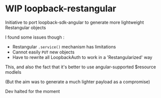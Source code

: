 WIP loopback-restangular
========================

Initiative to port loopback-sdk-angular to generate
more lightweight Restangular objects

I found some issues though :

 * Restangular `.service()` mechanism has limitations
 * Cannot easily `PUT` new objects
 * Have to rewrite all LoopbackAuth to work in a 'Restangularized' way

This, and also the fact that it's better to use angular-supported $resource modlels

(But the aim was to generate a much lighter payload as a compromise)

Dev halted for the moment
